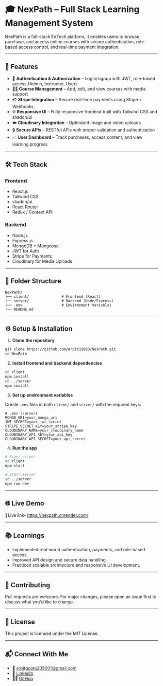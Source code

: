 
# 🎓 NexPath – Full Stack Learning Management System

NexPath is a full-stack EdTech platform, It enables users to browse, purchase, and access online courses with secure authentication, role-based access control, and real-time payment integration.

---

## 🚀 Features

- 👤 **Authentication & Authorization** – Login/signup with JWT, role-based access (Admin, Instructor, User)  
- 🧑‍🏫 **Course Management** – Add, edit, and view courses with media support  
- 💳 **Stripe Integration** – Secure real-time payments using Stripe + Webhooks  
- 🌐 **Responsive UI** – Fully responsive frontend built with Tailwind CSS and shadcn/ui  
- ☁️ **Cloudinary Integration** – Optimized image and video uploads  
- 🔒 **Secure APIs** – RESTful APIs with proper validation and authentication  
- 📈 **User Dashboard** – Track purchases, access content, and view learning progress  

---

## 🛠️ Tech Stack

### Frontend
- React.js  
- Tailwind CSS  
- shadcn/ui  
- React Router  
- Redux / Context API  

### Backend
- Node.js  
- Express.js  
- MongoDB + Mongoose  
- JWT for Auth  
- Stripe for Payments  
- Cloudinary for Media Uploads  


---

## 📁 Folder Structure

```
NexPath/
├── client/               # Frontend (React)
├── server/               # Backend (Node/Express)
├── .env                  # Environment Variables
└── README.md
```

---

## ⚙️ Setup & Installation

1. **Clone the repository**

```bash
git clone https://github.com/Arpit12890/NexPath.git
cd NexPath
```

2. **Install frontend and backend dependencies**

```bash
cd client
npm install
cd ../server
npm install
```

3. **Set up environment variables**

Create `.env` files in both `client/` and `server/` with the required keys:

```env
# .env (server)
MONGO_URI=your_mongo_uri
JWT_SECRET=your_jwt_secret
STRIPE_SECRET_KEY=your_stripe_key
CLOUDINARY_NAME=your_cloudinary_name
CLOUDINARY_API_KEY=your_api_key
CLOUDINARY_API_SECRET=your_api_secret
```

4. **Run the app**

```bash
# Start client
cd client
npm start

# Start server
cd ../server
npm run dev
```

---

## 🌐 Live Demo

🔗Live link-
https://nexpath.onrender.com/

---

## 📚 Learnings

- Implemented real-world authentication, payments, and role-based access.  
- Improved API design and secure data handling.  
- Practiced scalable architecture and responsive UI development.  

---

## 🤝 Contributing

Pull requests are welcome. For major changes, please open an issue first to discuss what you'd like to change.

---

## 📄 License

This project is licensed under the MIT License.

---

## 📬 Connect With Me

- 📧 [arpitgupta205001@gmail.com](mailto:arpitgupta205001@gmail.com)  
- 💼 [LinkedIn](https://www.linkedin.com/in/arpit-gupta-014819252/)  
- 🧑‍💻 [GitHub](https://github.com/Arpit12890)
